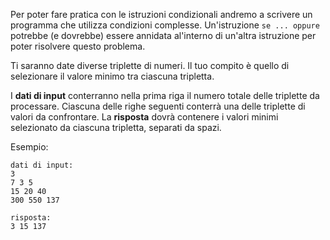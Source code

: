 <!-- #Minimo di Tre -->
Per poter fare pratica con le istruzioni condizionali andremo a scrivere un programma che utilizza 
condizioni complesse. Un'istruzione `se ... oppure` potrebbe (e dovrebbe) essere annidata al'interno
di un'altra istruzione per poter risolvere questo problema.

Ti saranno date diverse triplette di numeri. Il tuo compito è quello di selezionare il valore minimo
tra ciascuna tripletta.

I **dati di input** conterranno nella prima riga il numero totale delle triplette da processare.
Ciascuna delle righe seguenti conterrà una delle triplette di valori da confrontare.
La **risposta** dovrà contenere i valori minimi selezionato da ciascuna tripletta, separati da spazi. 

Esempio:

    dati di input:
	3
    7 3 5
    15 20 40
    300 550 137
    
    risposta:
    3 15 137
